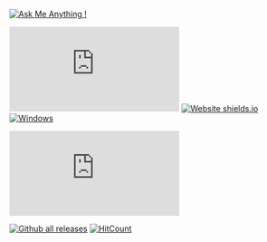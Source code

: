 [![Ask Me Anything !](https://img.shields.io/badge/Ask%20me-anything-1abc9c.svg)](https://github.com/haani0090)

[![GitHub latest commit](https://badgen.net/github/last-commit/Naereen/Strapdown.js)](https://GitHub.com/Naereen/StrapDown.js/commit/)
[![Website shields.io](https://img.shields.io/website-up-down-green-red/http/shields.io.svg)](http://shields.io/)
[![Windows](https://svgshare.com/i/ZhY.svg)](https://svgshare.com/i/ZhY.svg)

[![Latest release](https://badgen.net/github/release/Naereen/Strapdown.js)](https://github.com/Naereen/Strapdown.js/releases)

[![Github all releases](https://img.shields.io/github/downloads/Naereen/StrapDown.js/total.svg)](https://github.com/haani0090/NaeStrapDown.js/releases/)
[![HitCount](http://hits.dwyl.io/Naereen/badges.svg)](http://hits.dwyl.io/Naereen/badges)